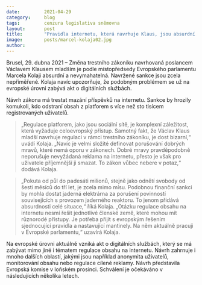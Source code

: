 ```yaml
---
date:         2021-04-29
category:     blog
tags:         cenzura legislativa sněmovna
layout:       post
title:        "Pravidla internetu, která navrhuje Klaus, jsou absurdní. EU je musí řešit systémově, říká europoslanec Kolaja"
image:        posts/marcel-kolaja02.jpg
author:       
---
```




Brusel, 29. dubna 2021 – Změna trestního zákoníku navrhovaná poslancem Václavem Klausem mladším je podle místopředsedy Evropského parlamentu Marcela Kolaji absurdní a nevymahatelná. Navržené sankce jsou zcela nepřiměřené. Kolaja navíc upozorňuje, že podobným problémem se už na evropské úrovni zabývá akt o digitálních službách.

Návrh zákona má trestat mazání příspěvků na internetu. Sankce by hrozily komukoli, kdo odstraní obsah z platforem s více než sto tisícem registrovaných uživatelů.

> „Regulace platforem, jako jsou sociální sítě, je komplexní záležitost, která vyžaduje celoevropský přístup. Samotný fakt, že Václav Klaus mladší navrhuje regulaci v rámci trestního zákoníku, je dost bizarní,“ uvádí Kolaja. „Navíc je velmi složité definovat porušování dobrých mravů, které nemá oporu v zákonech. Dobré mravy pravděpodobně neporušuje nevyžádaná reklama na internetu, přesto je však pro uživatele příjemnější ji smazat. To zákon vůbec nebere v potaz,“ dodává Kolaja.

> „Pokuta od půl do padesáti milionů, stejně jako odnětí svobody od šesti měsíců do tří let, je zcela mimo mísu. Podobnou finanční sankci by mohla dostat jaderná elektrárna za porušení povinností souvisejících s provozem jaderného reaktoru. To jenom přidává absurdnosti celé situace,“ říká Kolaja. „Otázku regulace obsahu na internetu nesmí řešit jednotlivé členské země, které mohou mít různorodé přístupy. Je potřeba přijít s evropským řešením sjednocující pravidla a nastavující mantinely. Na něm aktuálně pracuji v Evropské parlamentu,“ uzavírá Kolaja.

Na evropské úrovni aktuálně vzniká akt o digitálních službách, který se má zabývat mimo jiné i tématem regulace obsahu na internetu. Návrh zahrnuje i mnoho dalších oblastí, jakými jsou například anonymita uživatelů, monitorování obsahu nebo regulace cílené reklamy. Návrh představila Evropská komise v loňském prosinci. Schválení je očekáváno v následujících několika letech.

